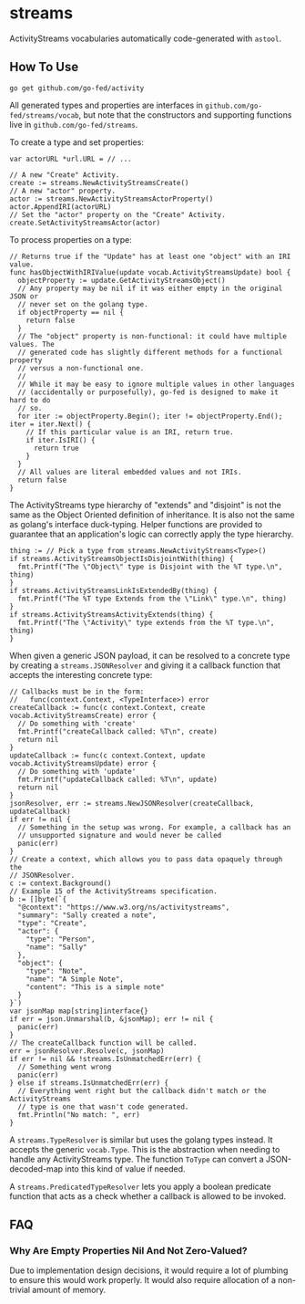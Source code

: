 # streams

ActivityStreams vocabularies automatically code-generated with `astool`.

## How To Use

```
go get github.com/go-fed/activity
```

All generated types and properties are interfaces in
`github.com/go-fed/streams/vocab`, but note that the constructors and supporting
functions live in `github.com/go-fed/streams`.

To create a type and set properties:

```golang
var actorURL *url.URL = // ...

// A new "Create" Activity.
create := streams.NewActivityStreamsCreate()
// A new "actor" property.
actor := streams.NewActivityStreamsActorProperty()
actor.AppendIRI(actorURL)
// Set the "actor" property on the "Create" Activity.
create.SetActivityStreamsActor(actor)
```

To process properties on a type:

```golang
// Returns true if the "Update" has at least one "object" with an IRI value.
func hasObjectWithIRIValue(update vocab.ActivityStreamsUpdate) bool {
  objectProperty := update.GetActivityStreamsObject()
  // Any property may be nil if it was either empty in the original JSON or
  // never set on the golang type.
  if objectProperty == nil {
    return false
  }
  // The "object" property is non-functional: it could have multiple values. The
  // generated code has slightly different methods for a functional property
  // versus a non-functional one.
  //
  // While it may be easy to ignore multiple values in other languages
  // (accidentally or purposefully), go-fed is designed to make it hard to do
  // so.
  for iter := objectProperty.Begin(); iter != objectProperty.End(); iter = iter.Next() {
    // If this particular value is an IRI, return true.
    if iter.IsIRI() {
      return true
    }
  }
  // All values are literal embedded values and not IRIs.
  return false
}
```

The ActivityStreams type hierarchy of "extends" and "disjoint" is not the same
as the Object Oriented definition of inheritance. It is also not the same as
golang's interface duck-typing. Helper functions are provided to guarantee that
an application's logic can correctly apply the type hierarchy.

```golang
thing := // Pick a type from streams.NewActivityStreams<Type>()
if streams.ActivityStreamsObjectIsDisjointWith(thing) {
  fmt.Printf("The \"Object\" type is Disjoint with the %T type.\n", thing)
}
if streams.ActivityStreamsLinkIsExtendedBy(thing) {
  fmt.Printf("The %T type Extends from the \"Link\" type.\n", thing)
}
if streams.ActivityStreamsActivityExtends(thing) {
  fmt.Printf("The \"Activity\" type extends from the %T type.\n", thing)
}
```

When given a generic JSON payload, it can be resolved to a concrete type by
creating a `streams.JSONResolver` and giving it a callback function that accepts
the interesting concrete type:

```golang
// Callbacks must be in the form:
//   func(context.Context, <TypeInterface>) error
createCallback := func(c context.Context, create vocab.ActivityStreamsCreate) error {
  // Do something with 'create'
  fmt.Printf("createCallback called: %T\n", create)
  return nil
}
updateCallback := func(c context.Context, update vocab.ActivityStreamsUpdate) error {
  // Do something with 'update'
  fmt.Printf("updateCallback called: %T\n", update)
  return nil
}
jsonResolver, err := streams.NewJSONResolver(createCallback, updateCallback)
if err != nil {
  // Something in the setup was wrong. For example, a callback has an
  // unsupported signature and would never be called
  panic(err)
}
// Create a context, which allows you to pass data opaquely through the
// JSONResolver.
c := context.Background()
// Example 15 of the ActivityStreams specification.
b := []byte(`{
  "@context": "https://www.w3.org/ns/activitystreams",
  "summary": "Sally created a note",
  "type": "Create",
  "actor": {
    "type": "Person",
    "name": "Sally"
  },
  "object": {
    "type": "Note",
    "name": "A Simple Note",
    "content": "This is a simple note"
  }
}`)
var jsonMap map[string]interface{}
if err = json.Unmarshal(b, &jsonMap); err != nil {
  panic(err)
}
// The createCallback function will be called.
err = jsonResolver.Resolve(c, jsonMap)
if err != nil && !streams.IsUnmatchedErr(err) {
  // Something went wrong
  panic(err)
} else if streams.IsUnmatchedErr(err) {
  // Everything went right but the callback didn't match or the ActivityStreams
  // type is one that wasn't code generated.
  fmt.Println("No match: ", err)
}
```

A `streams.TypeResolver` is similar but uses the golang types instead. It
accepts the generic `vocab.Type`. This is the abstraction when needing to handle
any ActivityStreams type. The function `ToType` can convert a JSON-decoded-map
into this kind of value if needed.

A `streams.PredicatedTypeResolver` lets you apply a boolean predicate function
that acts as a check whether a callback is allowed to be invoked.

## FAQ

### Why Are Empty Properties Nil And Not Zero-Valued?

Due to implementation design decisions, it would require a lot of plumbing to
ensure this would work properly. It would also require allocation of a
non-trivial amount of memory.
